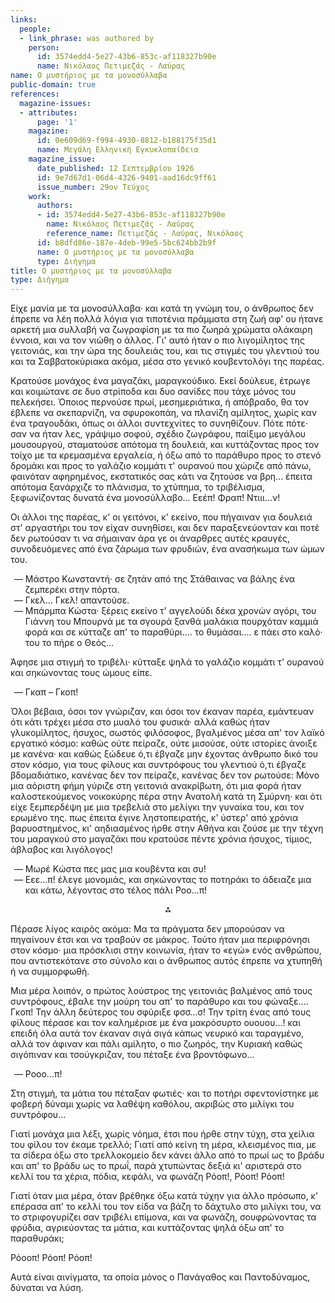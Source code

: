 ```yaml
---
links:
  people:
  - link_phrase: was authored by
    person:
      id: 3574edd4-5e27-43b6-853c-af118327b90e
      name: Νικόλαος Πετιμεζάς - Λαύρας
name: Ο μυστήριος με τα μονοσύλλαβα
public-domain: true
references:
  magazine-issues:
  - attributes:
      page: '1'
    magazine:
      id: 0e609d69-f994-4930-8812-b188175f35d1
      name: Μεγάλη Ελληνική Εγκυκλοπαίδεια
    magazine_issue:
      date_published: 12 Σεπτεμβρίου 1926
      id: 9e7d67d1-06d4-4326-9401-aad16dc9ff61
      issue_number: 29ον Τεύχος
    work:
      authors:
      - id: 3574edd4-5e27-43b6-853c-af118327b90e
        name: Νικόλαος Πετιμεζάς - Λαύρας
        reference_name: Πετιμεζάς - Λαύρας, Νικόλαος
      id: b8dfd86e-187e-4deb-99e5-5bc624bb2b9f
      name: Ο μυστήριος με τα μονοσύλλαβα
      type: Διήγημα
title: Ο μυστήριος με τα μονοσύλλαβα
type: Διήγημα
---
```


<main class="content" itemprop="text">
<p>Είχε μανία με τα μονοσύλλαβα· και κατά τη γνώμη του, ο άνθρωπος δεν έπρεπε να λέη πολλά λόγια για τιποτένια πράμματα
στη ζωή αφ' ου ήτανε αρκετή μια συλλαβή να ζωγραφίση με τα πιο ζωηρά χρώματα ολάκαιρη έννοια, και να τον νιώθη ο άλλος.
Γι' αυτό ήταν ο πιο λιγομίλητος της γειτονιάς, και την ώρα της δουλειάς του, και τις στιγμές του γλεντιού του και τα
Σαββατοκύριακα ακόμα, μέσα στο γενικό κουβεντολόγι της παρέας.</p>

<p>Κρατούσε μονάχος ένα μαγαζάκι, μαραγκούδικο. Εκεί δούλευε, έτρωγε και κοιμώτανε σε δυο στρίποδα και δυο σανίδες που τάχε
μόνος του πελεκήσει. Όποιος περνούσε πρωί, μεσημεριάτικα, ή απόβραδο, θα τον έβλεπε να σκεπαρνίζη, να σφυροκοπάη, να
πλανίζη αμίλητος, χωρίς καν ένα τραγουδάκι, όπως οι άλλοι συντεχνίτες το συνηθίζουν. Πότε πότε· σαν να ήταν λες, γράψιμο
σοφού, σχέδιο ζωγράφου, παίξιμο μεγάλου μουσουργού, σταματούσε απότομα τη δουλειά, και κυττάζοντας προς τον τοίχο με τα
κρεμασμένα εργαλεία, ή όξω από το παράθυρο προς το στενό δρομάκι και προς το γαλάζιο κομμάτι τ' ουρανού που χώριζε από
πάνω, φαινόταν αφηρημένος, εκστατικός σας κάτι να ζητούσε να βρη... έπειτα απότομα ξανάρχιζε το πλάνισμα, το χτύπημα, το
τριβέλισμα, ξεφωνίζοντας δυνατά ένα μονοσύλλαβο... Εεέπ! Φραπ! Ντιιι...ν!</p>

<p>Οι άλλοι της παρέας, κ' οι γειτόνοι, κ' εκείνο, που πήγαιναν για δουλειά στ' αργαστήρι του τον είχαν συνηθίσει, και δεν
παραξενεύονταν και ποτέ δεν ρωτούσαν τι να σήμαιναν άρα γε οι άναρθρες αυτές κραυγές, συνοδευόμενες από ένα ζάρωμα των
φρυδιών, ένα ανασήκωμα των ώμων του.</p>

<ol style="list-style-type: '&mdash; '">
  <li>Μάστρο Κωνσταντή· σε ζητάν από της Στάθαινας να βάλης ένα ζεμπερέκι στην πόρτα.</li>
  <li>Γκελ... Γκελ! απαντούσε.</li>
  <li>
   Μπάρμπα Κώστα· ξέρεις εκείνο τ' αγγελούδι δέκα χρονών αγόρι, του Γιάννη του Μπουρνά με τα σγουρά ξανθά μαλάκια
   πουρχόταν καμμιά φορά και σε κύτταζε απ' το παραθύρι.... το θυμάσαι.... ε πάει στο καλό· του το πήρε ο Θεός...
  </li>
</ol>

<p>Άφησε μια στιγμή το τριβέλι· κύτταξε ψηλά το γαλάζιο κομμάτι τ' ουρανού και σηκώνοντας τους ώμους είπε.</p>

<ol style="list-style-type: '&mdash; '">
  <li>Γκαπ &ndash; Γκοπ!</li>
</ol>

<p>Όλοι βέβαια, όσοι τον γνώριζαν, και όσοι τον έκαναν παρέα, εμάντευαν ότι κάτι τρέχει μέσα στο μυαλό του φυσικά· αλλά
καθώς ήταν γλυκομίλητος, ήσυχος, σωστός φιλόσοφος, βγαλμένος μέσα απ' τον λαϊκό εργατικό κόσμο: καθώς ούτε πείραζε, ούτε
μισούσε, ούτε ιστορίες άνοιξε με κανένα· και καθώς ξώδευε ό,τι έβγαζε μην έχοντας άνθρωπο δικό του στον κόσμο, για τους
φίλους και συντρόφους του γλεντιού ό,τι έβγαζε βδομαδιάτικο, κανένας δεν τον πείραζε, κανένας δεν τον ρωτούσε: Μόνο μια
αόριστη φήμη γύριζε στη γειτονιά ανακρίβωτη, ότι μια φορά ήταν καλοστεκούμενος νοικοκύρης πέρα στην Ανατολή κατά τη
Σμύρνη· και ότι είχε ξεμπερδέψη με μια τρεβελιά στο μελίγκι την γυναίκα του, και τον ερωμένο της. πως έπειτα έγινε
ληστοπειρατής, κ' ύστερ' από χρόνια βαρυοστημένος, κι' αηδιασμένος ήρθε στην Αθήνα και ζούσε με την τέχνη του μαραγκού
στο μαγαζάκι που κρατούσε πέντε χρόνια ήσυχος, τίμιος, άβλαβος και λιγόλογος!</p>

<ol style="list-style-type: '&mdash; '">
  <li>Μωρέ Κώστα πες μας μια κουβέντα και συ!</li>
  <li>Εεε...π! έλεγε μονομιάς, και σηκώνοντας το ποτηράκι το άδειαζε μια και κάτω, λέγοντας στο τέλος πάλι Ροο...π!</li>
</ol>

<div style="text-align: center; margin-bottom: 1em">⁂</div>

<p>Πέρασε λίγος καιρός ακόμα: Μα τα πράγματα δεν μπορούσαν να πηγαίνουν έτσι και να τραβούν σε μάκρος. Τούτο ήταν μια
περιφρόνησι στον κόσμο· μια πρόσκλισι στην κοινωνία, ήταν το «εγώ» ενός ανθρώπου, που αντιστεκότανε στο σύνολο και ο
άνθρωπος αυτός έπρεπε να χτυπηθή ή να συμμορφωθή.</p>

<p>Μια μέρα λοιπόν, ο πρώτος λούστρος της γειτονιάς βαλμένος από τους συντρόφους, έβαλε την μούρη του απ' το παράθυρο και
του φώναξε.... Γκοπ! Την άλλη δεύτερος του σφύριξε φσσ...σ! Την τρίτη ένας από τους φίλους πέρασε και τον καλημέρισε με
ένα μακρόσυρτο ουουου...! και επειδή όλα αυτά τον έκαναν σιγά σιγά κάπως νευρικό και ταραγμένο, αλλά τον άφιναν και πάλι
αμίλητο, ο πιο ζωηρός, την Κυριακή καθώς σιγόπιναν και τσούγκριζαν, του πέταξε ένα βροντόφωνο...</p>

<ol style="list-style-type: '&mdash; '">
  <li>Ροοο...π!</li>
</ol>

<p>Στη στιγμή, τα μάτια του πέταξαν φωτιές· και το ποτήρι σφεντονίστηκε με φοβερή δύναμι χωρίς να λαθέψη καθόλου, ακριβώς
στο μιλίγκι του συντρόφου...</p>

<p>Γιατί μονάχα μια λέξι, χωρίς νόημα, έτσι που ήρθε στην τύχη, στα χείλια του φίλου τον έκαμε τρελλό; Γιατί από κείνη τη
μέρα, κλεισμένος πια, με τα σίδερα όξω στο τρελλοκομείο δεν κάνει άλλο από το πρωί ως το βράδυ και απ' το βράδυ ως το
πρωΐ, παρά χτυπώντας δεξιά κι' αριστερά στο κελλί του τα χέρια, πόδια, κεφάλι, να φωνάζη Ρόοπ!, Ρόοπ! Ρόοπ!</p>

<p>Γιατί όταν μια μέρα, όταν βρέθηκε όξω κατά τύχην για άλλο πρόσωπο, κ' επέρασα απ' το κελλί του τον είδα να βάζη το
δάχτυλο στο μιλίγκι του, να το στριφογυρίζει σαν τριβέλι επίμονα, και να φωνάζη, σουφρώνοντας τα φρύδια, αγριεύοντας τα
μάτια, και κυττάζοντας ψηλά όξω απ' το παραθυράκι;</p>

<p>Ρόοοπ! Ρόοπ! Ρόοπ!</p>

<p>Αυτά είναι αινίγματα, τα οποία μόνος ο Πανάγαθος και Παντοδύναμος, δύναται να λύση.</p>
</main>
